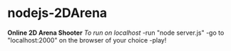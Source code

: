 # nodejs-2DArena
**Online 2D Arena Shooter**
*To run on localhost*
-run "node server.js"
-go to "localhost:2000" on the browser of your choice
-play!




